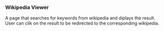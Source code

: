 ### Wikipedia Viewer
A page that searches for keywords from wikipedia and diplays the result. User can clik on the result to be redirected to the 
corresponding wikipedia.

